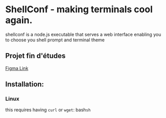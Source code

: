 # ShellConf - making terminals cool again.

shellconf is a node.js executable that serves a web interface enabling you to choose you shell prompt 
and terminal theme

## Projet fin d'études
[Figma Link](https://www.figma.com/design/4QWLTJAf0hJJvd5uSLVlT5/Math-design?node-id=139-2&t=SpcmsPka63iWOI5P-1)

## Installation:
### Linux
this requires having `curl` or `wget`:
bash`sh`
